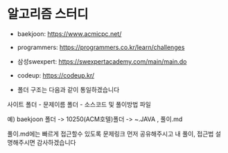 # 알고리즘 스터디 

* baekjoon: https://www.acmicpc.net/
* programmers: https://programmers.co.kr/learn/challenges
* 삼성swexpert: https://swexpertacademy.com/main/main.do
* codeup: https://codeup.kr/



* 폴더 구조는 다음과 같이 통일하겠습니다 
 
사이트 폴더 - 문제이름 폴더 - 소스코드 및 풀이방법 파일

예) baekjoon 폴더 -> 10250(ACM호텔)폴더 -> ~.JAVA , 풀이.md

풀이.md에는 빠르게 접근할수 있도록 문제링크 먼저 공유해주시고 내 풀이, 접근법 설명해주시면 감사하겠습니다 
